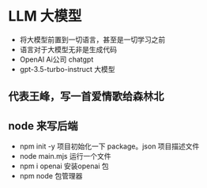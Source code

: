 # LLM 大模型
- 将大模型前置到一切语言，甚至是一切学习之前
- 语言对于大模型无非是生成代码
- OpenAI Ai公司 chatgpt
- gpt-3.5-turbo-instruct 大模型

## 代表王峰，写一首爱情歌给森林北

## node 来写后端
- npm init -y 项目初始化一下
 package。json 项目描述文件
- node main.mjs 运行一个文件
- npm i openai 安装openai 包
- npm node 包管理器